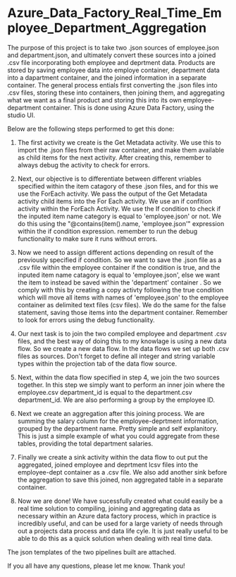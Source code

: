 # Azure_Data_Factory_Real_Time_Employee_Department_Aggregation
The purpose of this project is to take two .json sources of employee.json and department.json, and ultimately convert these sources into a joined .csv file incorporating both employee and deprtment data. Products are stored by saving employee data into employe container, department data into a dapartment container, and the joined information in a separate container. The general process entials first converting the .json files into .csv files, storing these into containers, then joining them, and aggregating what we want as a final product and storing this into its own employee-department container. This is done using Azure Data Factory, using the studio UI. 

Below are the following steps performed to get this done:

1. The first activity we create is the Get Metadata activity. We use this to import the .json files from their raw container, and make them available as child items for the next activity. After creating this, remember to always debug the activity to check for errors.

2.  Next, our objective is to differentiate between different vriables specified within the item catagory of these .json files, and for this we use the ForEach activity. We pass the output of the Get Metadata activity child items into the For Each activity. We use an if confition activity within the ForEach Activity. We use the If condition to check if the inputed item name category is equal to 'employee.json' or not. We do this using the "@contains(item().name, 'employee.json'" expression within the if condition expression. remember to run the debug functionality to make sure it runs without errors.

3.  Now we need to assign different actions depending on result of the previously specified if condition. So we want to save the .json file as a .csv file within the employee container if the condition is true, and the inputed item name catagory is equal to 'employee.json', else we want the item to instead be saved within the 'department' container . So we comply with this by creating a copy activty following the true condition which will move all items with names of 'employee.json' to the employee container as delimited text files (csv files). We do the same for the false statement, saving those items into the department container. Remember to look for errors using the debug functionality. 

4. Our next task is to join the two compiled employee and department .csv files, and the best way of doing this to my knowlage is using a new data flow. So we create a new data flow. In the data flows we set up both .csv files as sources. Don't forget to define all integer and string variable types within the projection tab of the data flow source.

5. Next, within the data flow specified in step 4, we join the two sources together. In this step we simply want to perform an inner join where the employee.csv department_id is equal to the department.csv department_id.
We are also performing a group by the employee ID. 

6. Next we create an aggregation after this joining process. We are summing the salary column for the employee-deprtment information, grouped by the department name. Pretty simple and self explanitory. This is just a simple example of what you could aggregate from these tables, providing the total department salaries. 

7.  Finally we create a sink activity within the data flow to out put the aggregated, joined employee and deprtment lcsv files into the employee-dept container as a .csv file. We also add another sink before the aggregation to save this joined, non aggregated table in a separate container.

8.  Now we are done! We have sucessfully created what could easily be a real time solution to compiling, joining and aggregating data as necessary within an Azure data factory process, which in practice is incredibly useful, and can be used for a large variety of needs through out a projects data process and data life cyle. It is just really useful to be able to do this as a quick solution when dealing with real time data.

The json templates of the two pipelines built are attached.

If you all have any questions, please let me know. Thank you!


